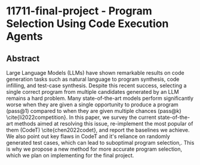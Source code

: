 # 11711-final-project - Program Selection Using Code Execution Agents
## Abstract
Large Language Models (LLMs) have shown remarkable results on code generation tasks such as natural language to program synthesis, code infilling, and test-case synthesis. Despite this recent success, selecting a single correct program from multiple candidates generated by an LLM remains a hard problem. Many state-of-the-art models perform significantly worse when they are given a single opportunity to produce a program (pass@1) compared to when they are given multiple chances (pass@k) \cite{li2022competition}. In this paper, we survey the current state-of-the-art methods aimed at resolving this issue, re-implement the most popular of them (CodeT) \cite{chen2022codet}, and report the baselines we achieve. We also point out key flaws in CodeT and it's reliance on randomly generated test cases, which can lead to suboptimal program selection,. This is why we propose a new method for more accurate program selection, which we plan on implementing for the final project.
